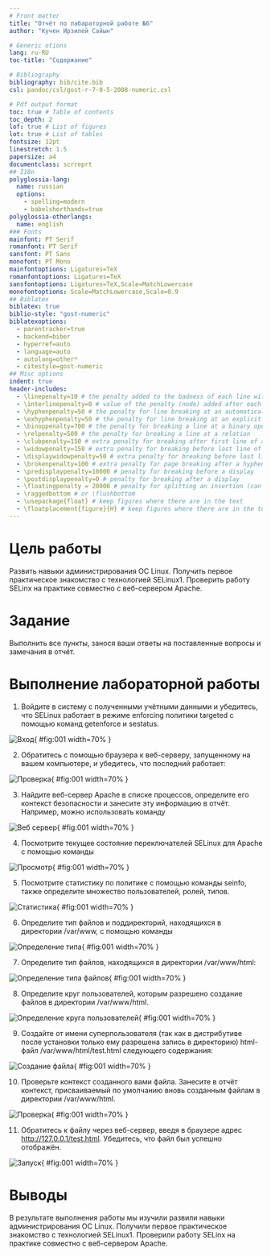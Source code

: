 ```yaml
---
# Front matter
title: "Отчёт по лабараторной работе №6"
author: "Кучен Ирзилей Сайын"

# Generic otions
lang: ru-RU
toc-title: "Содержание"

# Bibliography
bibliography: bib/cite.bib
csl: pandoc/csl/gost-r-7-0-5-2008-numeric.csl

# Pdf output format
toc: true # Table of contents
toc_depth: 2
lof: true # List of figures
lot: true # List of tables
fontsize: 12pt
linestretch: 1.5
papersize: a4
documentclass: scrreprt
## I18n
polyglossia-lang:
  name: russian
  options:
	- spelling=modern
	- babelshorthands=true
polyglossia-otherlangs:
  name: english
### Fonts
mainfont: PT Serif
romanfont: PT Serif
sansfont: PT Sans
monofont: PT Mono
mainfontoptions: Ligatures=TeX
romanfontoptions: Ligatures=TeX
sansfontoptions: Ligatures=TeX,Scale=MatchLowercase
monofontoptions: Scale=MatchLowercase,Scale=0.9
## Biblatex
biblatex: true
biblio-style: "gost-numeric"
biblatexoptions:
  - parentracker=true
  - backend=biber
  - hyperref=auto
  - language=auto
  - autolang=other*
  - citestyle=gost-numeric
## Misc options
indent: true
header-includes:
  - \linepenalty=10 # the penalty added to the badness of each line within a paragraph (no associated penalty node) Increasing the value makes tex try to have fewer lines in the paragraph.
  - \interlinepenalty=0 # value of the penalty (node) added after each line of a paragraph.
  - \hyphenpenalty=50 # the penalty for line breaking at an automatically inserted hyphen
  - \exhyphenpenalty=50 # the penalty for line breaking at an explicit hyphen
  - \binoppenalty=700 # the penalty for breaking a line at a binary operator
  - \relpenalty=500 # the penalty for breaking a line at a relation
  - \clubpenalty=150 # extra penalty for breaking after first line of a paragraph
  - \widowpenalty=150 # extra penalty for breaking before last line of a paragraph
  - \displaywidowpenalty=50 # extra penalty for breaking before last line before a display math
  - \brokenpenalty=100 # extra penalty for page breaking after a hyphenated line
  - \predisplaypenalty=10000 # penalty for breaking before a display
  - \postdisplaypenalty=0 # penalty for breaking after a display
  - \floatingpenalty = 20000 # penalty for splitting an insertion (can only be split footnote in standard LaTeX)
  - \raggedbottom # or \flushbottom
  - \usepackage{float} # keep figures where there are in the text
  - \floatplacement{figure}{H} # keep figures where there are in the text
---
```


# Цель работы

  Развить навыки администрирования ОС Linux. Получить первое практическое знакомство с технологией SELinux1.
  Проверить работу SELinx на практике совместно с веб-сервером
Apache.


# Задание

Выполнить все пункты, занося ваши ответы на поставленные вопросы и замечания в отчёт.

# Выполнение лабораторной работы

1. Войдите в систему с полученными учётными данными и убедитесь, что
SELinux работает в режиме enforcing политики targeted с помощью команд getenforce и sestatus.

![Вход](image/1.jpg){ #fig:001 width=70% }

2. Обратитесь с помощью браузера к веб-серверу, запущенному на вашем
компьютере, и убедитесь, что последний работает:

![Проверка](image/2.jpg){ #fig:001 width=70% }

3. Найдите веб-сервер Apache в списке процессов, определите его контекст
безопасности и занесите эту информацию в отчёт. Например, можно использовать команду

![Веб сервер](image/3.jpg){ #fig:001 width=70% }

4. Посмотрите текущее состояние переключателей SELinux для Apache с
помощью команды

![Просмотр](image/4.jpg){ #fig:001 width=70% }

5. Посмотрите статистику по политике с помощью команды seinfo, также
определите множество пользователей, ролей, типов.

![Статистика](image/5.jpg){ #fig:001 width=70% }

6. Определите тип файлов и поддиректорий, находящихся в директории
/var/www, с помощью команды

![Определение типа](image/6.jpg){ #fig:001 width=70% }

7. Определите тип файлов, находящихся в директории /var/www/html:

![Определение типа файлов](image/7.jpg){ #fig:001 width=70% }

8. Определите круг пользователей, которым разрешено создание файлов в
директории /var/www/html.

![Определение круга пользователей](image/8.jpg){ #fig:001 width=70% }

9. Создайте от имени суперпользователя (так как в дистрибутиве после установки только ему разрешена запись в директорию) html-файл
/var/www/html/test.html следующего содержания:

![Создание файла](image/9.jpg){ #fig:001 width=70% }

10. Проверьте контекст созданного вами файла. Занесите в отчёт контекст,
присваиваемый по умолчанию вновь созданным файлам в директории
/var/www/html.

![Проверка](image/10.jpg){ #fig:001 width=70% }

11. Обратитесь к файлу через веб-сервер, введя в браузере адрес
http://127.0.0.1/test.html. Убедитесь, что файл был успешно отображён.

![Запуск](image/11.jpg){ #fig:001 width=70% }

# Выводы

В результате выполнения работы мы изучили развили навыки администрирования ОС Linux. Получили первое практическое знакомство с технологией SELinux1.
Проверили работу SELinx на практике совместно с веб-сервером
Apache.
